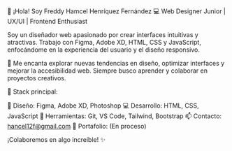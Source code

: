 👋 ¡Hola! Soy Freddy Hamcel Henríquez Fernández
💻 Web Designer Junior | UX/UI | Frontend Enthusiast

Soy un diseñador web apasionado por crear interfaces intuitivas y atractivas. Trabajo con Figma, Adobe XD, HTML, CSS y JavaScript, enfocándome en la experiencia del usuario y el diseño responsivo.

🚀 Me encanta explorar nuevas tendencias en diseño, optimizar interfaces y mejorar la accesibilidad web. Siempre busco aprender y colaborar en proyectos creativos.

📌 Stack principal:

🎨 Diseño: Figma, Adobe XD, Photoshop
💻 Desarrollo: HTML, CSS, JavaScript
🔧 Herramientas: Git, VS Code, Tailwind, Bootstrap
📫 Contacto: hancel12f@gmail.com
🚀 Portafolio: (En proceso)

¡Colaboremos en algo increíble! ✨
